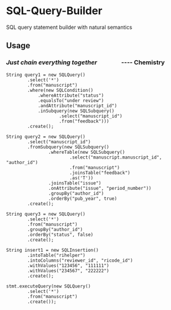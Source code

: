 # SQL-Query-Builder
SQL query statement builder with natural semantics

Usage
----
### *Just chain everything together* &nbsp; &nbsp; &nbsp; &nbsp; &nbsp; &nbsp; &nbsp; &nbsp; ---- Chemistry

	String query1 = new SQLQuery()
			.select('*')
			.from("manuscript")
			.where(new SQLCondition()
				.whereAttribute("status")
				.equalsTo("under review")
				.andAttribute("manuscript_id")
				.inSubquery(new SQLSubquery()
						.select("manuscript_id")
						.from("feedback")))
			.create();
		
	String query2 = new SQLQuery()
			.select("manuscript_id")
			.fromSubquery(new SQLSubquery()
					.whereTable(new SQLSubquery()
							.select("manuscript.manuscript_id", "author_id")
							.from("manuscript")
							.joinsTable("feedback")
							.as('T'))
					.joinsTable("issue")
					.onAttribute("issue", "period_number"))
					.groupBy("author_id")
					.orderBy("pub_year", true)
			.create();
	
	String query3 = new SQLQuery()
			.select('*')
			.from("manuscript")
			.groupBy("author_id")
			.orderBy("status", false)
			.create();
				
	String insert1 = new SQLInsertion()
			.intoTable("rihelper")
			.intoColumns("reviewer_id", "ricode_id")
			.withValues("123456", "111111")
			.withValues("234567", "222222")
			.create();

	stmt.executeQuery(new SQLQuery()
			.select('*')
			.from("manuscript")
			.create());